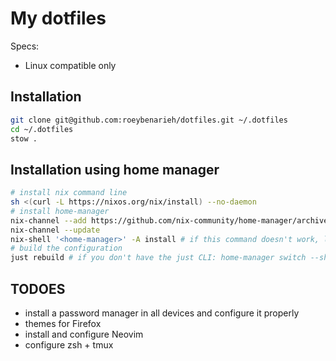 # My dotfiles

Specs:
- Linux compatible only

## Installation

```bash
git clone git@github.com:roeybenarieh/dotfiles.git ~/.dotfiles
cd ~/.dotfiles
stow .
```

## Installation using home manager

```bash
# install nix command line
sh <(curl -L https://nixos.org/nix/install) --no-daemon
# install home-manager
nix-channel --add https://github.com/nix-community/home-manager/archive/master.tar.gz home-manager
nix-channel --update
nix-shell '<home-manager>' -A install # if this command doesn't work, logout and in and try again
# build the configuration
just rebuild # if you don't have the just CLI: home-manager switch --show-trace --flake . 
```

## TODOES

- install a password manager in all devices and configure it properly
- themes for Firefox
- install and configure Neovim
- configure zsh + tmux
